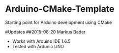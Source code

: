 # Arduino-CMake-Template
Starting point for Arduino development using CMake

#Updates
##2015-08-20 
Markus Bader
- Works with Arduino IDE 1.6.5
- Tested with Ardunio UNO
